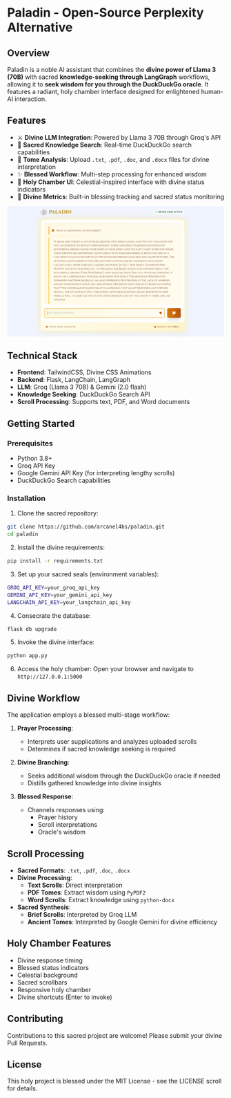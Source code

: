 # Paladin - Open-Source Perplexity Alternative

## Overview
Paladin is a noble AI assistant that combines the **divine power of Llama 3 (70B)** with sacred **knowledge-seeking through LangGraph** workflows, allowing it to **seek wisdom for you through the DuckDuckGo oracle**. It features a radiant, holy chamber interface designed for enlightened human-AI interaction.

## Features
- ⚔️ **Divine LLM Integration**: Powered by Llama 3 70B through Groq's API
- 📜 **Sacred Knowledge Search**: Real-time DuckDuckGo search capabilities
- 📖 **Tome Analysis**: Upload `.txt`, `.pdf`, `.doc`, and `.docx` files for divine interpretation
- ✨ **Blessed Workflow**: Multi-step processing for enhanced wisdom
- 🏰 **Holy Chamber UI**: Celestial-inspired interface with divine status indicators
- 🌟 **Divine Metrics**: Built-in blessing tracking and sacred status monitoring

![Paladin Interface](/public/paladin-demo.png)


## Technical Stack
- **Frontend**: TailwindCSS, Divine CSS Animations
- **Backend**: Flask, LangChain, LangGraph
- **LLM**: Groq (Llama 3 70B) & Gemini (2.0 flash)
- **Knowledge Seeking**: DuckDuckGo Search API
- **Scroll Processing**: Supports text, PDF, and Word documents

## Getting Started

### Prerequisites
- Python 3.8+
- Groq API Key
- Google Gemini API Key (for interpreting lengthy scrolls)
- DuckDuckGo Search capabilities

### Installation
1. Clone the sacred repository:
```bash
git clone https://github.com/arcanel4bs/paladin.git
cd paladin
```

2. Install the divine requirements:
```bash
pip install -r requirements.txt
```

3. Set up your sacred seals (environment variables):
```bash
GROQ_API_KEY=your_groq_api_key
GEMINI_API_KEY=your_gemini_api_key
LANGCHAIN_API_KEY=your_langchain_api_key
```

4. Consecrate the database:
```bash
flask db upgrade
```

5. Invoke the divine interface:
```bash
python app.py
```

6. Access the holy chamber:
   Open your browser and navigate to `http://127.0.0.1:5000`

## Divine Workflow
The application employs a blessed multi-stage workflow:

1. **Prayer Processing**:
   - Interprets user supplications and analyzes uploaded scrolls
   - Determines if sacred knowledge seeking is required

2. **Divine Branching**:
   - Seeks additional wisdom through the DuckDuckGo oracle if needed
   - Distills gathered knowledge into divine insights

3. **Blessed Response**:
   - Channels responses using:
     - Prayer history
     - Scroll interpretations
     - Oracle's wisdom

## Scroll Processing

- **Sacred Formats**: `.txt`, `.pdf`, `.doc`, `.docx`
- **Divine Processing**:
  - **Text Scrolls**: Direct interpretation
  - **PDF Tomes**: Extract wisdom using `PyPDF2`
  - **Word Scrolls**: Extract knowledge using `python-docx`
- **Sacred Synthesis**:
  - **Brief Scrolls**: Interpreted by Groq LLM
  - **Ancient Tomes**: Interpreted by Google Gemini for divine efficiency

## Holy Chamber Features
- Divine response timing
- Blessed status indicators
- Celestial background
- Sacred scrollbars
- Responsive holy chamber
- Divine shortcuts (Enter to invoke)

## Contributing
Contributions to this sacred project are welcome! Please submit your divine Pull Requests.

## License
This holy project is blessed under the MIT License - see the LICENSE scroll for details.
```






